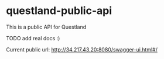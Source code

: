 # questland-public-api
This is a public API for Questland

TODO add real docs :)

Current public url: http://34.217.43.20:8080/swagger-ui.html#/